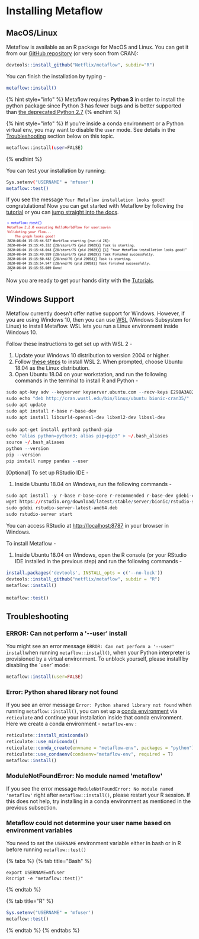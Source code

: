 # Installing Metaflow

## MacOS/Linux

Metaflow is available as an R package for MacOS and Linux. You can get it from our [GitHub repository](https://github.com/Netflix/metaflow) \(or very soon from CRAN\):

```r
devtools::install_github("Netflix/metaflow", subdir="R")
```

You can finish the installation by typing - 

```bash
metaflow::install()
```

{% hint style="info" %}
Metaflow requires **Python 3** in order to install the python package since Python 3 has fewer bugs and is better supported than [the deprecated Python 2.7](http://pythonclock.org)
{% endhint %}

{% hint style="info" %}
If you're inside a conda environment or a Python virtual env, you may want to disable the `user` mode. See details in the [Troubleshooting](install.md#error-can-not-perform-a-user-install) section below on this topic.

```bash
metaflow::install(user=FALSE)
```
{% endhint %}

You can test your installation by running:

```bash
Sys.setenv("USERNAME" = 'mfuser')
metaflow::test()
```

If you see the message `Your Metaflow installation looks good!` congratulations! Now you can get started with Metaflow by following the [tutorial](tutorials/) or you can [jump straight into the docs](../metaflow/basics.md). 

![](../.gitbook/assets/screenshot-2020-08-04-at-3.16.18-pm.png)

Now you are ready to get your hands dirty with the [Tutorials](tutorials/).

## Windows Support

Metaflow currently doesn't offer native support for Windows. However, if you are using Windows 10, then you can use [WSL](https://docs.microsoft.com/en-us/windows/wsl/about) \(Windows Subsystem for Linux\) to install Metaflow. WSL lets you run a Linux environment inside Windows 10. 

Follow these instructions to get set up with WSL 2 - 

1. Update your Windows 10 distribution to version 2004 or higher.
2. Follow [these steps](https://docs.microsoft.com/en-us/windows/wsl/install-win10) to install WSL 2. When prompted, choose Ubuntu 18.04 as the Linux distribution.
3. Open Ubuntu 18.04 on your workstation, and run the following commands in the terminal to install R and Python - 

```r
sudo apt-key adv --keyserver keyserver.ubuntu.com --recv-keys E298A3A825C0D65DFD57CBB651716619E084DAB9
sudo echo "deb http://cran.wustl.edu/bin/linux/ubuntu bionic-cran35/" | sudo tee -a /etc/apt/sources.list
sudo apt update
sudo apt install r-base r-base-dev
sudo apt install libcurl4-openssl-dev libxml2-dev libssl-dev

sudo apt-get install python3 python3-pip
echo "alias python=python3; alias pip=pip3" > ~/.bash_aliases
source ~/.bash_aliases
python --version
pip --version
pip install numpy pandas --user
```

\[Optional\] To set up RStudio IDE - 

1. Inside Ubuntu 18.04 on Windows, run the following commands -

```r
sudo apt install -y r-base r-base-core r-recommended r-base-dev gdebi-core build-essential libcurl4-gnutls-dev libxml2-dev libssl-dev
wget https://rstudio.org/download/latest/stable/server/bionic/rstudio-server-latest-amd64.deb
sudo gdebi rstudio-server-latest-amd64.deb
sudo rstudio-server start
```

You can access RStudio at [http://localhost:8787](http://localhost:8787) in your browser in Windows.

To install Metaflow - 

1. Inside Ubuntu 18.04 on Windows, open the R console \(or your RStudio IDE installed in the previous step\) and run the following commands -

```r
install.packages('devtools', INSTALL_opts = c('--no-lock'))
devtools::install_github("netflix/metaflow", subdir = "R")
metaflow::install()

metaflow::test()
```

## Troubleshooting

### ERROR: Can not perform a '--user' install

You might see an error message `ERROR: Can not perform a '--user' install`when running `metaflow::install()`, when your Python interpreter is provisioned by a virtual environment. To unblock yourself, please install by disabling the \`user\` mode:

```r
metaflow::install(user=FALSE)
```

### Error: Python shared library not found

If you see an error message `Error: Python shared library not found` when running `metaflow::install()`, you can set up a [conda environment](https://docs.conda.io/en/latest/) via `reticulate` and continue your installation inside that conda environment. Here we create a conda environment - `metaflow-env` :

```r
reticulate::install_miniconda()
reticulate::use_miniconda()
reticulate::conda_create(envname = "metaflow-env", packages = "python")
reticulate::use_condaenv(condaenv="metaflow-env", required = T)
metaflow::install()
```

### ModuleNotFoundError: No module named 'metaflow'

If you see the error message `ModuleNotFoundError: No module named 'metaflow'` right after `metaflow::install()`, please restart your R session. If this does not help, try installing in a conda environment as mentioned in the previous subsection.

### Metaflow could not determine your user name based on environment variables

You need to set the `USERNAME` environment variable either in bash or in R before running `metaflow::test()`

{% tabs %}
{% tab title="Bash" %}
```
export USERNAME=mfuser
Rscript -e "metaflow::test()"
```
{% endtab %}

{% tab title="R" %}
```r
Sys.setenv("USERNAME" = 'mfuser')
metaflow::test()
```
{% endtab %}
{% endtabs %}

